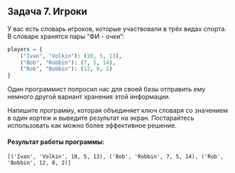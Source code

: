 ## Задача 7. Игроки
У вас есть словарь игроков, которые участвовали в трёх видах спорта. В словаре хранятся пары “ФИ - очки”:

````python
players = {
    ("Ivan", "Volkin"): (10, 5, 13),
    ("Bob", "Robbin"): (7, 5, 14),
    ("Rob", "Bobbin"): (12, 8, 2)
}
````
Один программист попросил нас для своей базы отправить ему немного другой вариант хранения этой информации.

Напишите программу, которая объединяет ключ словаря со значением в один кортеж и выведите результат на экран. Постарайтесь использовать как можно более эффективное решение.


#### Результат работы программы:
```
[('Ivan', 'Volkin', 10, 5, 13), ('Bob', 'Robbin', 7, 5, 14), ('Rob', 'Bobbin', 12, 8, 2)]
```